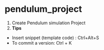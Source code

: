 # pendulum_project

1. Create Pendulum simulation Project
2. **Tips**
- Insert snippet (template code) : Ctrl+Alt+S
- To commit a version: Ctrl + K